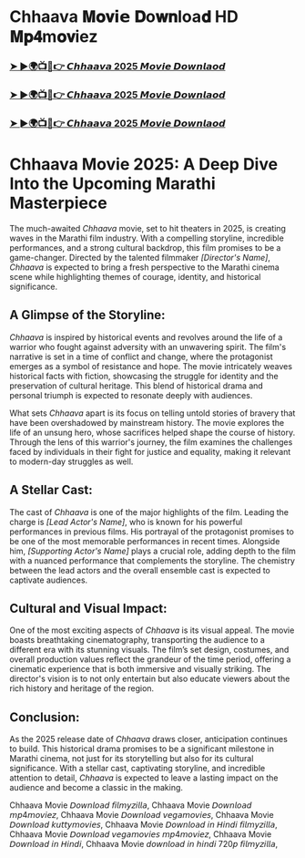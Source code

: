  # Chhaava 𝐌𝐨𝐯𝗶𝗲 𝐃o𝐰𝐧loa𝐝 HD 𝐌𝐩𝟒m𝐨𝐯iez
 
<h3><a href="https://movieslink.short.gy/chhaava">➤ ►🌍📺📱👉 𝘾𝙝𝙝𝙖𝙖𝙫𝙖 2025 𝙈𝙤𝙫𝙞𝙚 𝘿𝙤𝙬𝙣𝙡𝙖𝙤𝙙</a></h3>

<h3><a href="https://movieslink.short.gy/chhaava">➤ ►🌍📺📱👉 𝘾𝙝𝙝𝙖𝙖𝙫𝙖 2025 𝙈𝙤𝙫𝙞𝙚 𝘿𝙤𝙬𝙣𝙡𝙖𝙤𝙙</a></h3>

<h3><a href="https://movieslink.short.gy/chhaava">➤ ►🌍📺📱👉 𝘾𝙝𝙝𝙖𝙖𝙫𝙖 2025 𝙈𝙤𝙫𝙞𝙚 𝘿𝙤𝙬𝙣𝙡𝙖𝙤𝙙</a></h3>

 # Chhaava Movie 2025: A Deep Dive Into the Upcoming Marathi Masterpiece

The much-awaited *Chhaava* movie, set to hit theaters in 2025, is creating waves in the Marathi film industry. With a compelling storyline, incredible performances, and a strong cultural backdrop, this film promises to be a game-changer. Directed by the talented filmmaker *[Director's Name]*, *Chhaava* is expected to bring a fresh perspective to the Marathi cinema scene while highlighting themes of courage, identity, and historical significance.

## A Glimpse of the Storyline:

*Chhaava* is inspired by historical events and revolves around the life of a warrior who fought against adversity with an unwavering spirit. The film's narrative is set in a time of conflict and change, where the protagonist emerges as a symbol of resistance and hope. The movie intricately weaves historical facts with fiction, showcasing the struggle for identity and the preservation of cultural heritage. This blend of historical drama and personal triumph is expected to resonate deeply with audiences.

What sets *Chhaava* apart is its focus on telling untold stories of bravery that have been overshadowed by mainstream history. The movie explores the life of an unsung hero, whose sacrifices helped shape the course of history. Through the lens of this warrior's journey, the film examines the challenges faced by individuals in their fight for justice and equality, making it relevant to modern-day struggles as well.

## A Stellar Cast:

The cast of *Chhaava* is one of the major highlights of the film. Leading the charge is *[Lead Actor's Name]*, who is known for his powerful performances in previous films. His portrayal of the protagonist promises to be one of the most memorable performances in recent times. Alongside him, *[Supporting Actor's Name]* plays a crucial role, adding depth to the film with a nuanced performance that complements the storyline. The chemistry between the lead actors and the overall ensemble cast is expected to captivate audiences.

## Cultural and Visual Impact:

One of the most exciting aspects of *Chhaava* is its visual appeal. The movie boasts breathtaking cinematography, transporting the audience to a different era with its stunning visuals. The film’s set design, costumes, and overall production values reflect the grandeur of the time period, offering a cinematic experience that is both immersive and visually striking. The director's vision is to not only entertain but also educate viewers about the rich history and heritage of the region.

## Conclusion:

As the 2025 release date of *Chhaava* draws closer, anticipation continues to build. This historical drama promises to be a significant milestone in Marathi cinema, not just for its storytelling but also for its cultural significance. With a stellar cast, captivating storyline, and incredible attention to detail, *Chhaava* is expected to leave a lasting impact on the audience and become a classic in the making.

Chhaava Movie 𝘋𝘰𝘸𝘯𝘭𝘰𝘢𝘥 𝘧𝘪𝘭𝘮𝘺𝘻𝘪𝘭𝘭𝘢, Chhaava Movie 𝘋𝘰𝘸𝘯𝘭𝘰𝘢𝘥 𝘮𝘱4𝘮𝘰𝘷𝘪𝘦𝘻, Chhaava Movie 𝘋𝘰𝘸𝘯𝘭𝘰𝘢𝘥 𝘷𝘦𝘨𝘢𝘮𝘰𝘷𝘪𝘦𝘴, Chhaava Movie 𝘋𝘰𝘸𝘯𝘭𝘰𝘢𝘥 𝘬𝘶𝘵𝘵𝘺𝘮𝘰𝘷𝘪𝘦𝘴, Chhaava Movie 𝘋𝘰𝘸𝘯𝘭𝘰𝘢𝘥 𝘪𝘯 𝘏𝘪𝘯𝘥𝘪 𝘧𝘪𝘭𝘮𝘺𝘻𝘪𝘭𝘭𝘢, Chhaava Movie 𝘋𝘰𝘸𝘯𝘭𝘰𝘢𝘥 𝘷𝘦𝘨𝘢𝘮𝘰𝘷𝘪𝘦𝘴 𝘮𝘱4𝘮𝘰𝘷𝘪𝘦𝘻, Chhaava Movie 𝘋𝘰𝘸𝘯𝘭𝘰𝘢𝘥 𝘪𝘯 𝘏𝘪𝘯𝘥𝘪, Chhaava Movie 𝘥𝘰𝘸𝘯𝘭𝘰𝘢𝘥 𝘪𝘯 𝘩𝘪𝘯𝘥𝘪 720𝘱 𝘧𝘪𝘭𝘮𝘺𝘻𝘪𝘭𝘭𝘢, 
